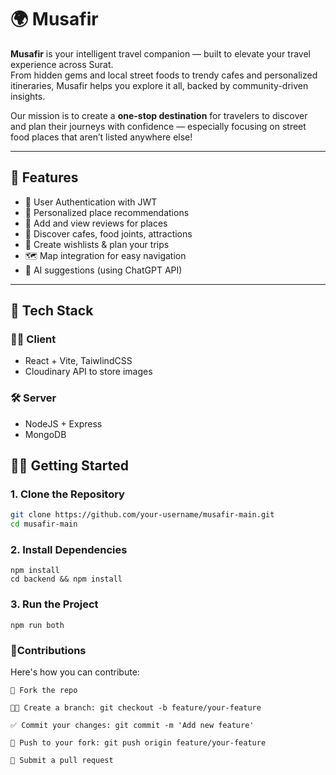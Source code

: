 # 🌍 Musafir

**Musafir** is your intelligent travel companion — built to elevate your travel experience across Surat.  
From hidden gems and local street foods to trendy cafes and personalized itineraries, Musafir helps you explore it all, backed by community-driven insights.

Our mission is to create a **one-stop destination** for travelers to discover and plan their journeys with confidence — especially focusing on street food places that aren’t listed anywhere else!

---

## 🌟 Features

- 🔐 User Authentication with JWT
- 🎯 Personalized place recommendations
- 📝 Add and view reviews for places
- 📍 Discover cafes, food joints, attractions
- 📅 Create wishlists & plan your trips
- 🗺 Map integration for easy navigation
- 🧠 AI suggestions (using ChatGPT API)

---

## 🚀 Tech Stack

### 👨‍💻 Client
 - React + Vite, TaiwlindCSS
- Cloudinary API to store images
### 🛠 Server
-   NodeJS + Express
-   MongoDB

## 🧑‍💻 Getting Started

### 1. Clone the Repository

```bash
git clone https://github.com/your-username/musafir-main.git
cd musafir-main
```
### 2. Install Dependencies
```
npm install
cd backend && npm install
```
### 3.  Run the Project
```
npm run both
```

### 🤝Contributions

Here's how you can contribute:

    🍴 Fork the repo

    👨‍💻 Create a branch: git checkout -b feature/your-feature

    ✅ Commit your changes: git commit -m 'Add new feature'

    🚀 Push to your fork: git push origin feature/your-feature

    🔁 Submit a pull request
